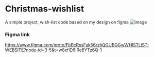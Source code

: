 ﻿# Christmas-wishlist
A simple project, wish-list code based on my design on figma 
![image](https://github.com/user-attachments/assets/a78b14a9-bb8a-4d98-95b0-157239b251c7)
### Figma link 
https://www.figma.com/proto/FbBcRssFuk56rzhQGUBGGy/WHISTLIST-WEBSITE?node-id=3-5&t=w8xfID6lRe8YTz6Q-1

